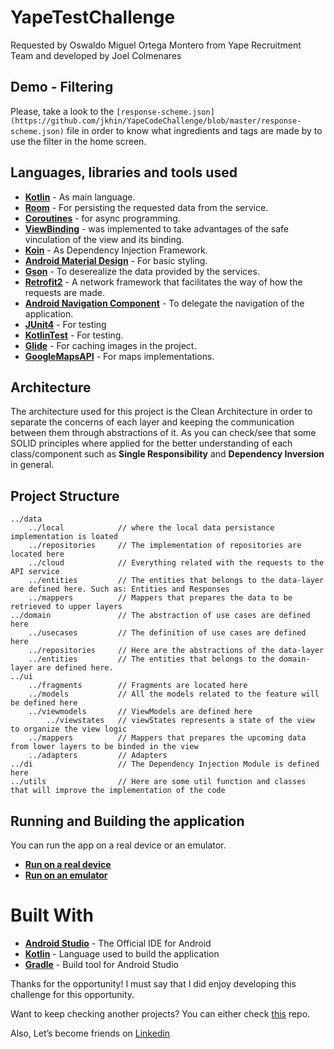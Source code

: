 # YapeTestChallenge

Requested by Oswaldo Miguel Ortega Montero from Yape Recruitment Team and developed by Joel Colmenares

## Demo - Filtering
Please, take a look to the `[response-scheme.json](https://github.com/jkhin/YapeCodeChallenge/blob/master/response-scheme.json)` file in order to know what ingredients and tags are made by 
to use the filter in the home screen.

## Languages, libraries and tools used

* __[Kotlin](https://developer.android.com/kotlin)__ - As main language.
* __[Room](https://developer.android.com/topic/libraries/architecture/room)__ - For persisting the requested data from the service.
* __[Coroutines](https://kotlinlang.org/docs/coroutines-overview.html)__ - for async programming.
* __[ViewBinding](https://developer.android.com/topic/libraries/view-binding)__ - was implemented to take advantages of the safe vinculation of the view and its binding.
* __[Koin](https://github.com/InsertKoinIO/koin)__ - As Dependency Injection Framework.
* __[Android Material Design](https://material.io/components/)__ - For basic styling.
* __[Gson](https://github.com/square/retrofit/tree/master/retrofit-converters/gson)__ - To deserealize the data provided by the services.
* __[Retrofit2](https://square.github.io/retrofit/)__ - A network framework that facilitates the way of how the requests are made.
* __[Android Navigation Component](https://developer.android.com/guide/navigation/navigation-getting-started)__ - To delegate the navigation of the application.
* __[JUnit4](https://developer.android.com/training/testing/instrumented-tests/androidx-test-libraries/rules)__ - For testing
* __[KotlinTest](https://developer.android.com/kotlin/coroutines/test)__ - For testing.
* __[Glide](https://github.com/bumptech/glidet)__ - For caching images in the project. 
* __[GoogleMapsAPI](https://developers.google.com/maps/documentation/android-sdk)__ - For maps implementations.

## Architecture 

The architecture used for this project is the Clean Architecture in order to separate the concerns of each layer 
and keeping the communication between them through abstractions of it. As you can check/see that
some SOLID principles where applied for the better understanding of each class/component such as 
__Single Responsibility__ and __Dependency Inversion__ in general.

## Project Structure
```
../data
    ../local            // where the local data persistance implementation is loated
    ../repositories     // The implementation of repositories are located here
    ../cloud            // Everything related with the requests to the API service
    ../entities         // The entities that belongs to the data-layer are defined here. Such as: Entities and Responses
    ../mappers          // Mappers that prepares the data to be retrieved to upper layers
../domain               // The abstraction of use cases are defined here
    ../usecases         // The definition of use cases are defined here
    ../repositories     // Here are the abstractions of the data-layer 
    ../entities         // The entities that belongs to the domain-layer are defined here.
../ui
    ../fragments        // Fragments are located here
    ../models           // All the models related to the feature will be defined here
    ../viewmodels       // ViewModels are defined here
        ../viewstates   // viewStates represents a state of the view to organize the view logic
    ../mappers          // Mappers that prepares the upcoming data from lower layers to be binded in the view
    ../adapters         // Adapters 
../di                   // The Dependency Injection Module is defined here
../utils                // Here are some util function and classes that will improve the implementation of the code
```

## Running and Building the application

You can run the app on a real device or an emulator.

* __[Run on a real device](https://developer.android.com/training/basics/firstapp/running-app#RealDevice)__
* __[Run on an emulator](https://developer.android.com/training/basics/firstapp/running-app#Emulator)__

# Built With

* __[Android Studio](https://developer.android.com/studio/index.html)__ - The Official IDE for Android
* __[Kotlin](https://developer.android.com/kotlin)__ - Language used to build the application
* __[Gradle](https://gradle.org)__ - Build tool for Android Studio

Thanks for the opportunity! 
I must say that I did enjoy developing this challenge for this opportunity.

Want to keep checking another projects? 
You can either check [this](https://github.com/jkhin/zemoga-mobile-test) repo.

Also, Let’s become friends on [Linkedin](https://www.linkedin.com/in/joiky/)
